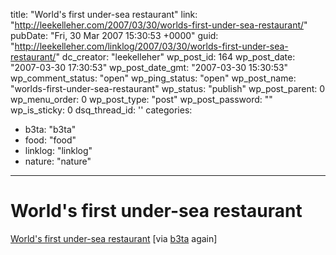title: "World's first under-sea restaurant"
link: "http://leekelleher.com/2007/03/30/worlds-first-under-sea-restaurant/"
pubDate: "Fri, 30 Mar 2007 15:30:53 +0000"
guid: "http://leekelleher.com/linklog/2007/03/30/worlds-first-under-sea-restaurant/"
dc_creator: "leekelleher"
wp_post_id: 164
wp_post_date: "2007-03-30 17:30:53"
wp_post_date_gmt: "2007-03-30 15:30:53"
wp_comment_status: "open"
wp_ping_status: "open"
wp_post_name: "worlds-first-under-sea-restaurant"
wp_status: "publish"
wp_post_parent: 0
wp_menu_order: 0
wp_post_type: "post"
wp_post_password: ""
wp_is_sticky: 0
dsq_thread_id: ''
categories:
  - b3ta: "b3ta"
  - food: "food"
  - linklog: "linklog"
  - nature: "nature"

---

# World's first under-sea restaurant

<a href="http://en.wikipedia.org/wiki/Ithaa">World's first under-sea restaurant</a> [via <a href="http://b3ta.com/newsletter/issue270/">b3ta</a> again]
